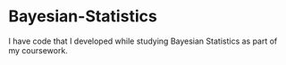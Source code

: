 # Bayesian-Statistics
I have code that I developed while studying Bayesian Statistics as part of my coursework.
